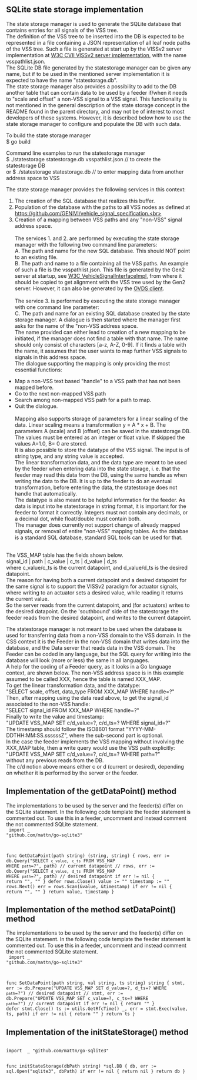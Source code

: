## SQLite state storage implementation

The state storage manager is used to generate the SQLite database that contains entries for all signals of the VSS tree.<br>
The definition of the VSS tree to be inserted into the DB is expected to be represented in a file containing a JSON representation of all leaf node paths of the VSS tree. 
Such a file is generated at start up by the VISSv2 server implementation at 
<a href="https://github.com/w3c/automotive-viss2">W3C CVII VISSv2 server implementation</a>, with the name vsspathlist.json.<br>
The SQLite DB file generated by the statestorage manager can be given any name, but if to be used in the mentioned server implementation it is expected to have the name "statestorage.db".<br>
The state storage manager also provides a possibility to add to the DB another table that can contain data to be used by a feeder if/when it needs to "scale and offset" a non-VSS signal to a VSS signal. This functionality is not mentioned in the general description of the state storage concept in the README found in the parent directory, and may not be of interest to most developers of these systems. However, it is described below how to use the state storage manager to configure and populate the DB with such data.<br>

To build the state storage manager<br>
$ go build<br>

Command line examples to run the statestorage manager<br>
$ ./statestorage statestorage.db vsspathlist.json  // to create the statestorage DB<br>
or
$ ./statestorage statestorage.db  // to enter mapping data from another address space to VSS<br>

The state storage manager provides the following services in this context:<br>
1. The creation of the SQL database that realizes this buffer.<br>
2. Population of the database with the paths to all VSS nodes as defined at https://github.com/GENIVI/vehicle_signal_specification.<br>
3. Creation of a mapping between VSS paths and any "non-VSS" signal address space.<br><br>
The services 1. and 2. are performed by executing the state storage manager with the following two command line parameters:<br>
A. The path and name for the new SQL database. This should NOT point to an existing file.<br>
B. The path and name to a file containing all the VSS paths. An example of such a file is the vsspathlist.json. 
This file is generated by the Gen2 server at startup, see <a href="https://github.com/MEAE-GOT/W3C_VehicleSignalInterfaceImpl">W3C_VehicleSignalInterfaceImpl</a>, 
from where it should be copied to get alignment with the VSS tree used by the Gen2 server.
However, it can also be generated by the <a href="https://github.com/GENIVI/ccs-w3c-client/tree/master/ovds/client)">OVDS client</a>.<br><br>
The service 3. is performed by executing the state storage manager with one command line parameter:<br>
C. The path and name for an existing SQL database created by the state storage manager.
A dialogue is then started where the manager first asks for the name of the "non-VSS address space.<br>
The name provided can either lead to creation of a new mapping to be initiated, if the manager does not find a table with that name. 
The name should only consist of characters [a-z, A-Z, 0-9].
If it finds a table with the name, it assumes that the user wants to map further VSS signals to signals in this address space.<br>
The dialogue supporting the mapping is only providing the most essential functions:<br>
- Map a non-VSS text based "handle" to a VSS path that has not been mapped before.<br>
- Go to the next non-mapped VSS path<br>
- Search among non-mapped VSS path for a path to map.<br>
- Quit the dialogue.<br><br>
Mapping also supports storage of parameters for a linear scaling of the data. Linear scaling means a transformation y = A * x + B. 
The parameters A (scale) and B (offset) can be saved in the statestorage DB. The values must be entered as an integer or float value. If skipped the values A=1.0, B= 0 are stored.<br>
It is also possible to store the datatype of the VSS signal. The input is of string type, and any string value is accepted.<br>
The linear transformation data, and the data type are meant to be used by the feeder when entering data into the state storage, i. e. that the feeder may read this data from the DB, using the same handle as when writing the data to the DB. It is up to the feeder to do an eventual transformation, before entering the data, the statestorage does not handle that automatically.<br>
The datatype is also meant to be helpful information for the feeder. As data is input into he statestorage in string format, it is important for the feeder to format it correctly. Integers must not contain any decimals, or a decimal dot, while float/double must contain both.<br>
The manager does currently not support change of already mapped signals, or removal of entire "non-VSS" mapping tables. 
As the databae is a standard SQL database, standard SQL tools can be used for that.<br><br>

The VSS_MAP table has the fields shown below.<br>
signal_id | path | c_value | c_ts | d_value | d_ts<br>
where c_value/c_ts is the current datapoint, and d_value/d_ts is the desired datapoint.<br>
The reason for having both a current datapoint and a desired datapoint for the same signal is to support the VISSv2 paradigm for actuator signals, 
where writing to an actuator sets a desired value, while reading it returns the current value.<br>
So the server reads from the current datapoint, 
and (for actuators) writes to the desired datapoint. On the 'southbound' side of the statestorage the feeder reads from the desired datapoint, and writes to the current datapoint.<br>

The statestorage manager is not meant to be used when the database is used for transferring data from a non-VSS domain to the VSS domain. 
In the CSS context it is the Feeder in the non-VSS domain that writes data into the database, and the Data server that reads data in the VSS domain. 
The Feeder can be coded in any language, but the SQL query for writing into the database will look (more or less) the same in all languages.<br>
A help for the coding of a Feeder query, as it looks in a Go language context, are shown below. 
The non-VSS address space is in this example assumed to be called XXX, hence the table is named XXX_MAP.<br>
To get the linear transformation data, and the datatype:<br>
"SELECT scale, offset, data_type FROM XXX_MAP WHERE handle=?"<br>
Then, after mapping using the data read above, to get the signal_id associated to the non-VSS handle:<br>
"SELECT signal_id FROM XXX_MAP WHERE handle=?"<br>
Finally to write the value and timestamp:<br>
"UPDATE VSS_MAP SET c/d_value=?, c/d_ts=? WHERE signal_id=?"<br>
The timestamp should follow the ISO8601 format "YYYY-MM-DDTHH:MM:SS.ssssssZ", where the sub-second part is optional.<br>
In the case the feeder implements the VSS mapping without involving the XXX_MAP table, then a write query would use the VSS path explicitly:<br>
"UPDATE VSS_MAP SET c/d_value=?, c/d_ts=? WHERE path=?"<br>
without any previous reads from the DB.<br>
The c/d notion above means either c or d (current or desired), depending on whether it is performed by the server or the feeder. 

## Implementation of the getDataPoint() method
The implementations to be used by the server and the feeder(s) differ on the SQLite statement. In the following code template the feeder statement is commented out. 
To use this in a feeder, uncomment and instead comment the not commented SQLite statement.<br>
<code>
import  _ "github.com/mattn/go-sqlite3"

func GetDataPoint(path string) (string, string) {
	rows, err := db.Query("SELECT `c_value`, `c_ts` FROM VSS_MAP WHERE `path`=?", path)  // current datapoint
//	rows, err := db.Query("SELECT `d_value`, `d_ts` FROM VSS_MAP WHERE `path`=?", path)  // desired datapoint
	if err != nil {
		return "", ""
	}
	defer rows.Close()
	value := ""
	timestamp := ""
		rows.Next()
	err = rows.Scan(&value, &timestamp)
	if err != nil {
		return "", ""
	}
	return value, timestamp
}
</code>

## Implementation of the method setDataPoint() method
The implementations to be used by the server and the feeder(s) differ on the SQLite statement. In the following code template the feeder statement is commented out. 
To use this in a feeder, uncomment and instead comment the not commented SQLite statement.<br>
<code>
import  _ "github.com/mattn/go-sqlite3"

func SetDataPoint(path string, val string, ts string) string {
	stmt, err := db.Prepare("UPDATE VSS_MAP SET d_value=?, d_ts=? WHERE `path`=?")  // desired datapoint
//	stmt, err := db.Prepare("UPDATE VSS_MAP SET c_value=?, c_ts=? WHERE `path`=?")  // current datapoint
	if err != nil {
		return ""
	}
	defer stmt.Close()
		ts := utils.GetRfcTime()
	_, err = stmt.Exec(value, ts, path)
	if err != nil {
		return ""
	}
	return ts
}
</code>

## Implementation of the initStateStorage() method

<code>
import  _ "github.com/mattn/go-sqlite3"

func initStateStorage(dbPath string) *sql.DB {
		db, err := sql.Open("sqlite3", dbPath)
		if err != nil {
			return nil
		}
		return db
}
</code>

